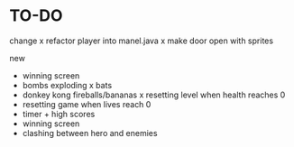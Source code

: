 # TO-DO

change
x refactor player into manel.java
x make door open with sprites

new
- winning screen
- bombs exploding
x bats
- donkey kong fireballs/bananas
x resetting level when health reaches 0
- resetting game when lives reach 0
- timer + high scores
- winning screen
- clashing between hero and enemies